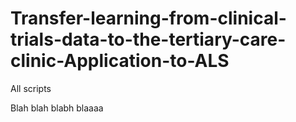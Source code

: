 # Transfer-learning-from-clinical-trials-data-to-the-tertiary-care-clinic-Application-to-ALS
All scripts

Blah blah blabh
blaaaa

